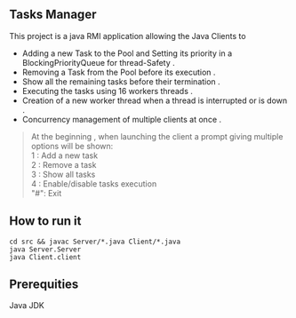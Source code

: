 
## Tasks Manager


This project is a java RMI application allowing the Java Clients to
    <ul>
        <li>    Adding a new Task to the Pool and Setting its priority in a BlockingPriorityQueue for thread-Safety .</li>
        <li>    Removing a Task from the Pool before its execution .
        <li>    Show all the remaining tasks before their termination .
        <li>    Executing the tasks using 16 workers threads .
        <li>    Creation of a new worker thread when a thread is interrupted or is down .
        <li>    Concurrency management of multiple clients at once .
    </ul> 

    
    
> At the beginning , when launching the client a prompt giving multiple options will be shown:<br>
   1  : Add a new task   
   2  : Remove a task  
   3  : Show all tasks  
   4  : Enable/disable tasks execution<br> 
   "#": Exit

<h2> How to run it </h2>
    
    cd src && javac Server/*.java Client/*.java
    java Server.Server
    java Client.client

<h2>
Prerequities
</h2>
Java JDK



